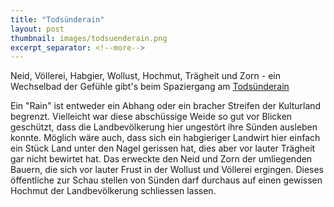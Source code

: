 ```yaml
---
title: "Todsünderain"
layout: post
thumbnail: images/todsuenderain.png
excerpt_separator: <!--more-->
---
```


Neid, Völlerei, Habgier, Wollust, Hochmut, Trägheit und Zorn - ein Wechselbad der Gefühle gibt's beim Spaziergang am [Todsünderain](https://s.geo.admin.ch/jvjgdkxqplyv)

Ein "Rain" ist entweder ein Abhang oder ein bracher Streifen der Kulturland begrenzt. Vielleicht war diese abschüssige Weide so gut vor Blicken geschützt, dass die Landbevölkerung hier ungestört ihre Sünden ausleben konnte. Möglich wäre auch, dass sich ein habgieriger Landwirt hier einfach ein Stück Land unter den Nagel gerissen hat, dies aber vor lauter Trägheit gar nicht bewirtet hat. Das erweckte den Neid und Zorn der umliegenden Bauern, die sich vor lauter Frust in der Wollust und Völlerei ergingen. Dieses öffentliche zur Schau stellen von Sünden darf durchaus auf einen gewissen Hochmut der Landbevölkerung schliessen lassen.
<!--more-->
